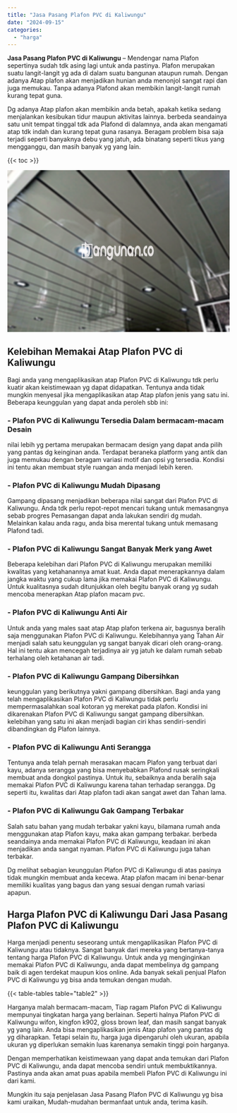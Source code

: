 ```yaml
---
title: "Jasa Pasang Plafon PVC di Kaliwungu"
date: "2024-09-15"
categories: 
  - "harga"
---
```


**Jasa Pasang Plafon PVC di Kaliwungu** – Mendengar nama Plafon sepertinya sudah tdk asing lagi untuk anda pastinya. Plafon merupakan suatu langit-langit yg ada di dalam suatu bangunan ataupun rumah. Dengan adanya Atap plafon akan menjadikan hunian anda menonjol sangat rapi dan juga memukau. Tanpa adanya Plafond akan membikin langit-langit rumah kurang tepat guna.

Dg adanya Atap plafon akan membikin anda betah, apakah ketika sedang menjalankan kesibukan tidur maupun aktivitas lainnya. berbeda seandainya satu unit tempat tinggal tdk ada Plafond di dalamnya, anda akan mengamati atap tdk indah dan kurang tepat guna rasanya. Beragam problem bisa saja terjadi seperti banyaknya debu yang jatuh, ada binatang seperti tikus yang mengganggu, dan masih banyak yg yang lain.

{{< toc >}}

![Jasa Pasang Plafon PVC di Kaliwungu](/images/flafond-pvc-murah07.png)

## Kelebihan Memakai Atap Plafon PVC di Kaliwungu

Bagi anda yang mengaplikasikan atap Plafon PVC di Kaliwungu tdk perlu kuatir akan keistimewaan yg dapat didapatkan. Tentunya anda tidak mungkin menyesal jika mengaplikasikan atap Atap plafon jenis yang satu ini. Beberapa keunggulan yang dapat anda peroleh sbb ini:

### \- Plafon PVC di Kaliwungu Tersedia Dalam bermacam-macam Desain

nilai lebih yg pertama merupakan bermacam design yang dapat anda pilih yang pantas dg keinginan anda. Terdapat beraneka platform yang antik dan juga memukau dengan beragam variasi motif dan opsi yg tersedia. Kondisi ini tentu akan membuat style ruangan anda menjadi lebih keren.

### \- Plafon PVC di Kaliwungu Mudah Dipasang

Gampang dipasang menjadikan beberapa nilai sangat dari Plafon PVC di Kaliwungu. Anda tdk perlu repot-repot mencari tukang untuk memasangnya sebab progres Pemasangan dapat anda lakukan sendiri dg mudah. Melainkan kalau anda ragu, anda bisa merental tukang untuk memasang Plafond tadi.

### \- Plafon PVC di Kaliwungu Sangat Banyak Merk yang Awet

Beberapa kelebihan dari Plafon PVC di Kaliwungu merupakan memiliki kwalitas yang ketahanannya amat kuat. Anda dapat menerapkannya dalam jangka waktu yang cukup lama jika memakai Plafon PVC di Kaliwungu. Untuk kualitasnya sudah ditunjukkan oleh begitu banyak orang yg sudah mencoba menerapkan Atap plafon macam pvc.

### \- Plafon PVC di Kaliwungu Anti Air

Untuk anda yang males saat atap Atap plafon terkena air, bagusnya beralih saja menggunakan Plafon PVC di Kaliwungu. Kelebihannya yang Tahan Air menjadi salah satu keunggulan yg sangat banyak dicari oleh orang-orang. Hal ini tentu akan mencegah terjadinya air yg jatuh ke dalam rumah sebab terhalang oleh ketahanan air tadi.

### \- Plafon PVC di Kaliwungu Gampang Dibersihkan

keunggulan yang berikutnya yakni gampang dibersihkan. Bagi anda yang telah mengaplikasikan Plafon PVC di Kaliwungu tidak perlu mempermasalahkan soal kotoran yg merekat pada plafon. Kondisi ini dikarenakan Plafon PVC di Kaliwungu sangat gampang dibersihkan. kelebihan yang satu ini akan menjadi bagian ciri khas sendiri-sendiri dibandingkan dg Plafon lainnya.

### \- Plafon PVC di Kaliwungu Anti Serangga

Tentunya anda telah pernah merasakan macam Plafon yang terbuat dari kayu, adanya serangga yang bisa menyebabkan Plafond rusak seringkali membuat anda dongkol pastinya. Untuk itu, sebaiknya anda beralih saja memakai Plafon PVC di Kaliwungu karena tahan terhadap serangga. Dg seperti itu, kwalitas dari Atap plafon tadi akan sangat awet dan Tahan lama.

### \- Plafon PVC di Kaliwungu Gak Gampang Terbakar

Salah satu bahan yang mudah terbakar yakni kayu, bilamana rumah anda menggunakan atap Plafon kayu, maka akan gampang terbakar. berbeda seandainya anda memakai Plafon PVC di Kaliwungu, keadaan ini akan menjadikan anda sangat nyaman. Plafon PVC di Kaliwungu juga tahan terbakar.

Dg melihat sebagian keunggulan Plafon PVC di Kaliwungu di atas pasinya tidak mungkin membuat anda kecewa. Atap plafon macam ini benar-benar memiliki kualitas yang bagus dan yang sesuai dengan rumah variasi apapun.

## Harga Plafon PVC di Kaliwungu Dari Jasa Pasang Plafon PVC di Kaliwungu

Harga menjadi penentu seseorang untuk mengaplikasikan Plafon PVC di Kaliwungu atau tidaknya. Sangat banyak dari mereka yang bertanya-tanya tentang harga Plafon PVC di Kaliwungu. Untuk anda yg menginginkan memakai Plafon PVC di Kaliwungu, anda dapat membelinya dg gampang baik di agen terdekat maupun kios online. Ada banyak sekali penjual Plafon PVC di Kaliwungu yg bisa anda temukan dengan mudah.

{{< table-tables table="table2" >}}

Harganya malah bermacam-macam, Tiap ragam Plafon PVC di Kaliwungu mempunyai tingkatan harga yang berlainan. Seperti halnya Plafon PVC di Kaliwungu wifon, kingfon k902, gloss brown leaf, dan masih sangat banyak yg yang lain. Anda bisa mengaplikasikan jenis Atap plafon yang pantas dg yg diharapkan. Tetapi selain itu, harga juga dipengaruhi oleh ukuran, apabila ukuran yg diperlukan semakin luas karenanya semakin tinggi poin harganya.

Dengan memperhatikan keistimewaan yang dapat anda temukan dari Plafon PVC di Kaliwungu, anda dapat mencoba sendiri untuk membuktikannya. Pastinya anda akan amat puas apabila membeli Plafon PVC di Kaliwungu ini dari kami.

Mungkin itu saja penjelasan Jasa Pasang Plafon PVC di Kaliwungu yg bisa kami uraikan, Mudah-mudahan bermanfaat untuk anda, terima kasih.
